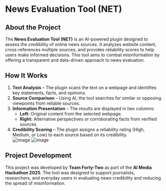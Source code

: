 # News Evaluation Tool (NET)  

## About the Project  
The **News Evaluation Tool (NET)** is an AI-powered plugin designed to assess the credibility of online news sources. It analyzes website content, cross-references multiple sources, and provides reliability scores to help users make informed decisions. This tool aims to combat misinformation by offering a transparent and data-driven approach to news evaluation.  

## How It Works  
1. **Text Analysis** – The plugin scans the text on a webpage and identifies key statements, facts, and opinions.  
2. **Source Comparison** – Using AI, the tool searches for similar or opposing viewpoints from reliable sources.  
3. **Information Presentation** – The results are displayed in two columns:  
   - **Left:** Original content from the selected webpage.  
   - **Right:** Alternative perspectives or corroborating facts from verified sources.  
4. **Credibility Scoring** – The plugin assigns a reliability rating (High, Medium, or Low) to each source based on its credibility.  
![image](https://github.com/user-attachments/assets/8b227f0f-6c12-45a9-96fb-7ed33afe9ebf)
![image](https://github.com/user-attachments/assets/cd68b8f0-ea0e-4879-846b-761ef8aa1ae0)


## Project Development  
This project was developed by **Team Forty-Two** as part of the **AI Media Hackathon 2025**. The tool was designed to support journalists, researchers, and everyday users in evaluating news credibility and reducing the spread of misinformation.  
